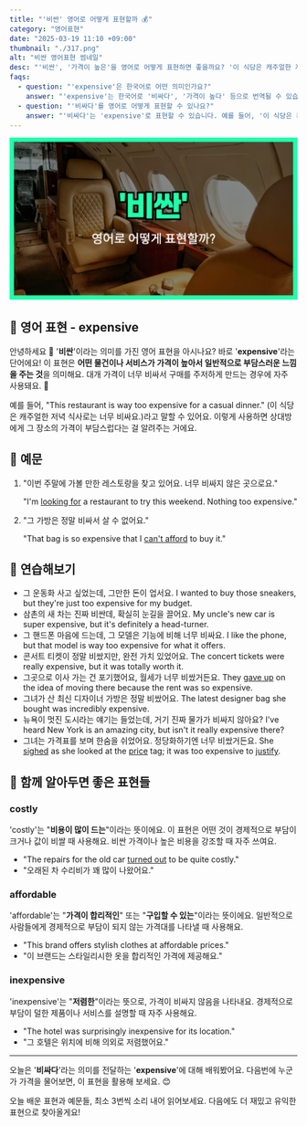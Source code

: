 ```yaml
---
title: "'비싼' 영어로 어떻게 표현할까 💰"
category: "영어표현"
date: "2025-03-19 11:10 +09:00"
thumbnail: "./317.png"
alt: "비싼 영어표현 썸네일"
desc: "'비싼', '가격이 높은'을 영어로 어떻게 표현하면 좋을까요? '이 식당은 캐주얼한 저녁 식사로는 너무 비싸요.', '그 가방은 정말 비싸서 살 수 없어요.' 등을 영어로 표현하는 법을 배워봅시다. 다양한 예문을 통해서 연습하고 본인의 표현으로 만들어 보세요."
faqs:
  - question: "'expensive'은 한국어로 어떤 의미인가요?"
    answer: "'expensive'는 한국어로 '비싸다', '가격이 높다' 등으로 번역될 수 있습니다. 일반적으로 가격이 높아 구매를 주저하게 만드는 상황에서 사용되죠."
  - question: "'비싸다'를 영어로 어떻게 표현할 수 있나요?"
    answer: "'비싸다'는 'expensive'로 표현할 수 있습니다. 예를 들어, '이 식당은 캐주얼한 저녁 식사로는 너무 비싸요.'는 'This restaurant is way too expensive for a casual dinner.'로 말할 수 있습니다."
---
```


![비싼 영어표현 썸네일](./317.png)

## 🌟 영어 표현 - expensive

안녕하세요 👋 '**비싼**'이라는 의미를 가진 영어 표현을 아시나요? 바로 '**expensive**'라는 단어에요! 이 표현은 **어떤 물건이나 서비스가 가격이 높아서 일반적으로 부담스러운 느낌을 주는 것**을 의미해요. 대개 가격이 너무 비싸서 구매를 주저하게 만드는 경우에 자주 사용돼요. 💸

예를 들어, "This restaurant is way too expensive for a casual dinner." (이 식당은 캐주얼한 저녁 식사로는 너무 비싸요.)라고 말할 수 있어요. 이렇게 사용하면 상대방에게 그 장소의 가격이 부담스럽다는 걸 알려주는 거에요.

## 📖 예문

1. "이번 주말에 가볼 만한 레스토랑을 찾고 있어요. 너무 비싸지 않은 곳으로요."

   "I'm [looking for](/blog/in-english/173.look-for/) a restaurant to try this weekend. Nothing too expensive."

2. "그 가방은 정말 비싸서 살 수 없어요."

   "That bag is so expensive that I [can't afford](/blog/in-english/026.cannot-afford/) to buy it."

## 💬 연습해보기

<ul data-interactive-list>
  <li data-interactive-item>
    <span data-toggler>그 운동화 사고 싶었는데, 그만한 돈이 업서요.</span>
    <span data-answer>I wanted to buy those sneakers, but they're just too expensive for my budget.</span>
  </li>
  <li data-interactive-item>
    <span data-toggler>삼촌의 새 차는 진짜 비싼데, 확실히 눈길을 끌어요.</span>
    <span data-answer>My uncle's new car is super expensive, but it's definitely a head-turner.</span>
  </li>
  <li data-interactive-item>
    <span data-toggler>그 핸드폰 마음에 드는데, 그 모델은 기능에 비해 너무 비싸요.</span>
    <span data-answer>I like the phone, but that model is way too expensive for what it offers.</span>
  </li>
  <li data-interactive-item>
    <span data-toggler>콘서트 티켓이 정말 비쌌지만, 완전 가치 있었어요.</span>
    <span data-answer>The concert tickets were really expensive, but it was totally worth it.</span>
  </li>
  <li data-interactive-item>
    <span data-toggler>그곳으로 이사 가는 건 포기했어요, 월세가 너무 비쌌거든요.</span>
    <span data-answer>They <a href="/blog/vocab-1/046.give-up/">gave up</a> on the idea of moving there because the rent was so expensive.</span>
  </li>
  <li data-interactive-item>
    <span data-toggler>그녀가 산 최신 디자이너 가방은 정말 비쌌어요.</span>
    <span data-answer>The latest designer bag she bought was incredibly expensive.</span>
  </li>
  <li data-interactive-item>
    <span data-toggler>뉴욕이 멋진 도시라는 얘기는 들었는데, 거기 진짜 물가가 비싸지 않아요?</span>
    <span data-answer>I've heard New York is an amazing city, but isn't it really expensive there?</span>
  </li>
  <li data-interactive-item>
    <span data-toggler>그녀는 가격표를 보며 한숨을 쉬었어요. 정당화하기엔 너무 비쌌거든요.</span>
    <span data-answer>She <a href="/blog/in-english/320.sigh/">sighed</a> as she looked at the <a href="/blog/in-english/640.price/">price</a> tag; it was too expensive to <a href="/blog/in-english/322.justify/">justify</a>.</span>
  </li>
</ul>

## 🤝 함께 알아두면 좋은 표현들

### costly

'costly'는 "**비용이 많이 드는**"이라는 뜻이에요. 이 표현은 어떤 것이 경제적으로 부담이 크거나 값이 비쌀 때 사용해요. 비싼 가격이나 높은 비용을 강조할 때 자주 쓰여요.

- "The repairs for the old car [turned out](/blog/vocab-1/038.turn-out/) to be quite costly."
- "오래된 차 수리비가 꽤 많이 나왔어요."

### affordable

'affordable'는 "**가격이 합리적인**" 또는 "**구입할 수 있는**"이라는 뜻이에요. 일반적으로 사람들에게 경제적으로 부담이 되지 않는 가격대를 나타낼 때 사용해요.

- "This brand offers stylish clothes at affordable prices."
- "이 브랜드는 스타일리시한 옷을 합리적인 가격에 제공해요."

### inexpensive

'inexpensive'는 "**저렴한**"이라는 뜻으로, 가격이 비싸지 않음을 나타내요. 경제적으로 부담이 덜한 제품이나 서비스를 설명할 때 자주 사용해요.

- "The hotel was surprisingly inexpensive for its location."
- "그 호텔은 위치에 비해 의외로 저렴했어요."

---

오늘은 '**비싸다**'라는 의미를 전달하는 '**expensive**'에 대해 배워봤어요. 다음번에 누군가 가격을 물어보면, 이 표현을 활용해 보세요. 😊

오늘 배운 표현과 예문들, 최소 3번씩 소리 내어 읽어보세요. 다음에도 더 재밌고 유익한 표현으로 찾아올게요!
